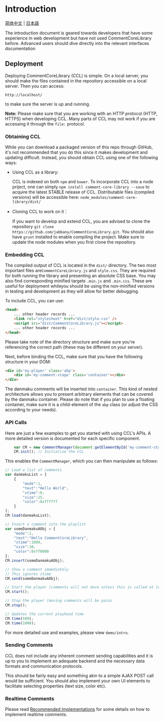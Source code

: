 # Introduction
[简体中文](Tutorial.zh_CN.md) | [日本語](Tutorial.ja_JP.md)

The introduction document is geared towards developers that have some experience
in web development but have not used CommentCoreLibrary before. Advanced users
should dive directly into the relevant interfaces documentation

## Deployment
Deploying CommentCoreLibrary (CCL) is simple. On a local server, you should make
the files contained in the repository accessible on a local server. Then you can
access:

    http://localhost/

to make sure the server is up and running.

**Note:** Please make sure that you are working with an HTTP protocol (HTTP, HTTPS)
when developing CCL. Many parts of CCL may not work if you are accessing it
through the `file:` protocol.

### Obtaining CCL
While you can download a packaged version of this repo through GitHub, it's not
recommended that you do this since it makes development and updating difficult.
Instead, you should obtain CCL using one of the following ways:

- Using CCL as a library:

    CCL is indexed on both `npm` and `bower`. To incorporate CCL into a node
    priject, one can simply `npm install comment-core-library --save` to acquire
    the latest STABLE release of CCL. Distributable files (compiled versions)
    will be accessible here: `node_modules/comment-core-library/dist/`

- Cloning CCL to work on it：

    If you want to develop and extend CCL, you are advised to clone the
    repository `git clone https://github.com/jabbany/CommentCoreLibrary.git`.
    You should also have `grunt` installed to enable compiling the project.
    Make sure to update the node modules when you first clone the repository.

### Embedding CCL
The compiled output of CCL is located in the `dist/` directory. The two most
important files are`CommentCoreLibrary.js` and `style.css`. They are required
for both running the library and presenting an absolute CSS base. You may also
find corresponding minified targets `.min.js` and `.min.css`. These are useful
for deployment whileyou should be using the non-minified versions in testing
and development as they will allow for better debugging.

To include CCL, you can use:

````HTML
<head>
    ... other header records ...
    <link rel="stylesheet" href="dist/style.css" />
    <script src="dist/CommentCoreLibrary.js"></script>
    ... other header records ...
</head>
````

Please take note of the directory structure and make sure you're referencing
the correct path (these may be different on your server).

Next, before binding the CCL, make sure that you have the following structure
in your DOM:

````HTML
<div id='my-player' class='abp'>
    <div id='my-comment-stage' class='container'></div>
</div>
````

The danmaku comments will be inserted into `container`. This kind of nested
architecture allows you to present arbitrary elements that can be covered by
the danmaku container. Please do note that if you plan to use a floating
container, make sure it is a child-element of the `abp` class (or adjust the
CSS according to your needs).

### API Calls
Here are just a few examples to get you started with using CCL's APIs. A more
detailed version is documented for each specific component.

````JavaScript
    var CM = new CommentManager(document.getElementById('my-comment-stage'));
    CM.init(); // Initialize the CCL
````

This enables the `CommentManager`, which you can then manipulate as follows:

````JavaScript
// Load a list of comments
var danmakuList = [
    {
        "mode":1,
        "text":"Hello World",
        "stime":0,
        "size":25,
        "color":0xffffff
    }
];
CM.load(danmakuList);

// Insert a comment into the playlist
var someDanmakuAObj = {
    "mode":1,
    "text":"Hello CommentCoreLibrary",
    "stime":1000,
    "size":30,
    "color":0xff0000
};
CM.insert(someDanmakuAObj);

// Show a comment immediately
// This ignores stime
CM.send(someDanmakuAObj);

// Start the player (comments will not move unless this is called at least once
CM.start();

// Stop the player (moving comments will be paius
CM.stop();

// Updates the current playhead time
CM.time(500);
CM.time(1000);
````

For more detailed use and examples, please view `demo/intro`.

### Sending Comments
CCL does not include any inherent comment sending capabilities and it is up to
you to implement an adequate backend and the necessary data formats and
communication protocols.

This should be fairly easy and something akin to a simple AJAX POST call would
be sufficient. You should also implement your own UI elements to facilitate
selecting properties (text size, color etc).

### Realtime Comments
Please read [Recommended Implementations](DoingItRight.md) for some details on
how to implement realtime comments.
